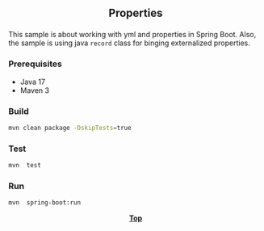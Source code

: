 ## <p align="center">Properties</p>

This sample is about working with yml and properties in Spring Boot. Also, the sample is using java `record` class for 
binging externalized properties.

### Prerequisites

* Java 17
* Maven 3

### Build

```bash
mvn clean package -DskipTests=true
```

### Test

```bash
mvn  test
```

### Run

```bash
mvn  spring-boot:run
```

**<p align="center"> [Top](#Properties) </p>**